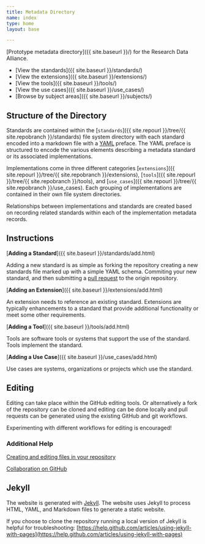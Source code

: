 ```yaml
---
title: Metadata Directory
name: index
type: home
layout: base

---
```


[Prototype metadata directory]({{ site.baseurl }}/) for the Research Data Alliance.

* [View the standards]({{ site.baseurl }}/standards/)
* [View the extensions]({{ site.baseurl }}/extensions/)
* [View the tools]({{ site.baseurl }}/tools/)
* [View the use cases]({{ site.baseurl }}/use_cases/)
* [Browse by subject areas]({{ site.baseurl }}/subjects/)

## Structure of the Directory

Standards are contained within the
[`standards`]({{ site.repourl }}/tree/{{ site.repobranch }}/standards)
file system directory with each standard encoded into a markdown file with a
[YAML](http://en.wikipedia.org/wiki/YAML) preface. The YAML preface is
structured to encode the various elements describing a metadata standard or its
associated implementations. 

Implementations come in three different categories
[`extensions`]({{ site.repourl }}/tree/{{ site.repobranch }}/extensions),
[`tools`]({{ site.repourl }}/tree/{{ site.repobranch }}/tools),
and [`use_cases`]({{ site.repourl }}/tree/{{ site.repobranch }}/use_cases). Each grouping of
implementations are contained in their own file system directories.

Relationships between implementations and standards are created based on
recording related standards within each of the implementation metadata records.

## Instructions

[__Adding a Standard__]({{ site.baseurl }}/standards/add.html)

Adding a new standard is as simple as forking the repository creating a new
standards file marked up with a simple YAML schema. Commiting your new
standard, and then submitting a
[pull request](https://help.github.com/articles/using-pull-requests) to the
origin repository.

[__Adding an Extension__]({{ site.baseurl }}/extensions/add.html)

An extension needs to reference an existing standard. Extensions are typically
enhancements to a standard that provide additional functionality or meet some
other requirements.

[__Adding a Tool__]({{ site.baseurl }}/tools/add.html)

Tools are software tools or systems that support the use of the standard. Tools
implement the standard.

[__Adding a Use Case__]({{ site.baseurl }}/use_cases/add.html)

Use cases are systems, organizations or projects which use the standard.

## Editing

Editing can take place within the GitHub editing tools. Or alternatively a fork
of the repository can be cloned and editing can be done locally and pull
requests can be generated using the existing GitHub and git workflows.

Experimenting with different workflows for editing is encouraged!

### Additional Help

[Creating and editing files in your repository](https://help.github.com/articles/creating-and-editing-files-in-your-repository)

[Collaboration on GitHub](https://help.github.com/categories/63/articles)

## Jekyll

The website is generated with [Jekyll](http://jekyllrb.com). The website uses
Jekyll to process HTML, YAML, and Markdown files to generate a static website.

If you choose to clone the repository running a local version of Jekyll is
helpful for troubleshooting:
[https://help.github.com/articles/using-jekyll-with-pages](https://help.github.com/articles/using-jekyll-with-pages)
